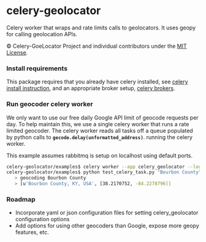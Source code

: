 celery-geolocator
=================

Celery worker that wraps and rate limits calls to geolocators.  It uses geopy for calling geolocation APIs.

© Celery-GoeLocator Project and individual contributors under the
[MIT License](https://github.com/geopy/geopy/blob/master/LICENSE).


### Install requirements

This package requires that you already have celery installed, see [celery install instruction](http://www.celeryproject.org/install/), and an appropriate broker setup, [celery brokers](http://docs.celeryproject.org/en/latest/getting-started/brokers/index.html).


### Run geocoder celery worker

We only want to use our free daily Google API limit of geocode requests per day.  To help maintain this, we
use a single celery worker that runs a rate limited geocoder.  The celery worker reads all tasks off a queue
populated by python calls to **`gecode.delay(unformatted_address)`**.  running the celery worker.

This example assumes rabbitmq is setup on localhost using default ports.

```sh
celery-geolocator/examples$ celery worker --app celery_geolocator --loglevel=info --config=celeryconfig --apikey=<GOOGLE_API_KEY>
celery-geolocator/examples$ python test_celery_task.py "Bourbon County"
   > geocoding Bourbon County
   > [u'Bourbon County, KY, USA', [38.2170752, -84.2278796]]
```


### Roadmap

 * Incorporate yaml or json configuration files for setting celery_geolocator configuration options
 * Add options for using other geocoders than Google, expose more geopy features, etc.